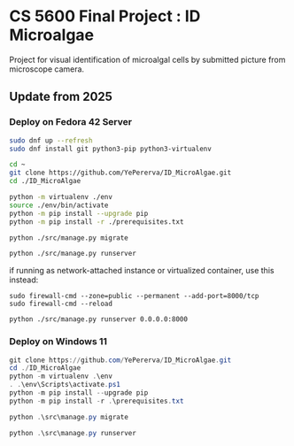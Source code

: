# CS 5600 Final Project : ID Microalgae

Project for visual identification of microalgal cells by submitted picture from microscope camera.

## Update from 2025

### Deploy on Fedora 42 Server

```bash
sudo dnf up --refresh
sudo dnf install git python3-pip python3-virtualenv

cd ~
git clone https://github.com/YePererva/ID_MicroAlgae.git
cd ./ID_MicroAlgae

python -m virtualenv ./env
source ./env/bin/activate
python -m pip install --upgrade pip
python -m pip install -r ./prerequisites.txt

python ./src/manage.py migrate

python ./src/manage.py runserver
```

if running as network-attached instance or virtualized container, use this instead:

```
sudo firewall-cmd --zone=public --permanent --add-port=8000/tcp
sudo firewall-cmd --reload

python ./src/manage.py runserver 0.0.0.0:8000
```


### Deploy on Windows 11

```PowerShell
git clone https://github.com/YePererva/ID_MicroAlgae.git
cd ./ID_MicroAlgae
python -m virtualenv .\env
. .\env\Scripts\activate.ps1
python -m pip install --upgrade pip
python -m pip install -r .\prerequisites.txt

python .\src\manage.py migrate

python .\src\manage.py runserver
```


